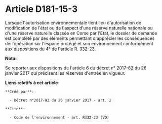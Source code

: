 # Article D181-15-3

Lorsque l'autorisation environnementale tient lieu d'autorisation de modification de l'état ou de l'aspect d'une réserve
naturelle nationale ou d'une réserve naturelle classée en Corse par l'Etat, le dossier de demande est complété par des
éléments permettant d'apprécier les conséquences de l'opération sur l'espace protégé et son environnement conformément aux
dispositions du 4° de l'article R. 332-23.

**Nota:**

Se reporter aux dispositions de l'article 6 du décret n° 2017-82 du 26 janvier 2017 qui précisent les réserves d'entrée en
vigueur.

**Liens relatifs à cet article**

	**Créé par**:

	  - Décret n°2017-82 du 26 janvier 2017 - art. 2

	**Cite**:

	  - Code de l'environnement - art. R332-23 (VD)
